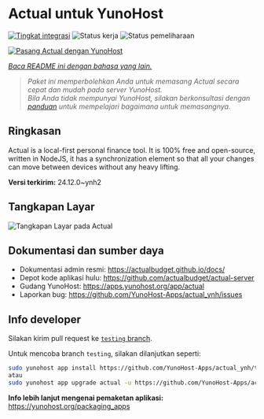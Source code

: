 <!--
N.B.: README ini dibuat secara otomatis oleh <https://github.com/YunoHost/apps/tree/master/tools/readme_generator>
Ini TIDAK boleh diedit dengan tangan.
-->

# Actual untuk YunoHost

[![Tingkat integrasi](https://apps.yunohost.org/badge/integration/actual)](https://ci-apps.yunohost.org/ci/apps/actual/)
![Status kerja](https://apps.yunohost.org/badge/state/actual)
![Status pemeliharaan](https://apps.yunohost.org/badge/maintained/actual)

[![Pasang Actual dengan YunoHost](https://install-app.yunohost.org/install-with-yunohost.svg)](https://install-app.yunohost.org/?app=actual)

*[Baca README ini dengan bahasa yang lain.](./ALL_README.md)*

> *Paket ini memperbolehkan Anda untuk memasang Actual secara cepat dan mudah pada server YunoHost.*  
> *Bila Anda tidak mempunyai YunoHost, silakan berkonsultasi dengan [panduan](https://yunohost.org/install) untuk mempelajari bagaimana untuk memasangnya.*

## Ringkasan

Actual is a local-first personal finance tool. It is 100% free and open-source, written in NodeJS, it has a synchronization element so that all your changes can move between devices without any heavy lifting.

**Versi terkirim:** 24.12.0~ynh2

## Tangkapan Layar

![Tangkapan Layar pada Actual](./doc/screenshots/screenshot.png)

## Dokumentasi dan sumber daya

- Dokumentasi admin resmi: <https://actualbudget.github.io/docs/>
- Depot kode aplikasi hulu: <https://github.com/actualbudget/actual-server>
- Gudang YunoHost: <https://apps.yunohost.org/app/actual>
- Laporkan bug: <https://github.com/YunoHost-Apps/actual_ynh/issues>

## Info developer

Silakan kirim pull request ke [`testing` branch](https://github.com/YunoHost-Apps/actual_ynh/tree/testing).

Untuk mencoba branch `testing`, silakan dilanjutkan seperti:

```bash
sudo yunohost app install https://github.com/YunoHost-Apps/actual_ynh/tree/testing --debug
atau
sudo yunohost app upgrade actual -u https://github.com/YunoHost-Apps/actual_ynh/tree/testing --debug
```

**Info lebih lanjut mengenai pemaketan aplikasi:** <https://yunohost.org/packaging_apps>

